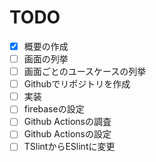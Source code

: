 # TODO

- [x] 概要の作成
- [ ] 画面の列挙
- [ ] 画面ごとのユースケースの列挙
- [ ] Githubでリポジトリを作成
- [ ] 実装
- [ ] firebaseの設定
- [ ] Github Actionsの調査
- [ ] Github Actionsの設定
- [ ] TSlintからESlintに変更
